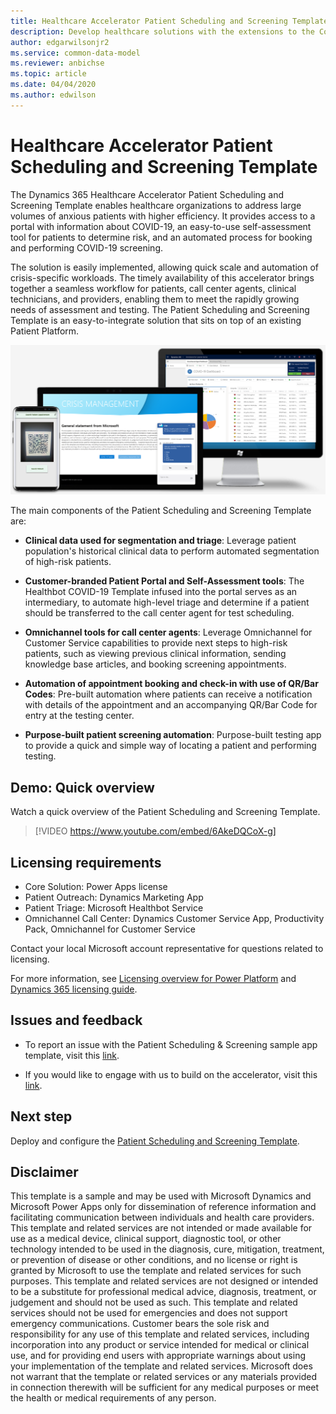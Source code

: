 ```yaml
---
title: Healthcare Accelerator Patient Scheduling and Screening Template - Dynamics 365 | Microsoft Docs
description: Develop healthcare solutions with the extensions to the Common Data Model and built-in forms and views of the Dynamics 365 Healthcare Accelerator.
author: edgarwilsonjr2
ms.service: common-data-model
ms.reviewer: anbichse
ms.topic: article
ms.date: 04/04/2020
ms.author: edwilson
---
```


# Healthcare Accelerator Patient Scheduling and Screening Template

The Dynamics 365 Healthcare Accelerator Patient Scheduling and Screening Template enables healthcare organizations to address large volumes of anxious patients with higher efficiency. It provides access to a portal with information about COVID-19, an easy-to-use self-assessment tool for patients to determine risk, and an automated process for booking and performing COVID-19 screening.

The solution is easily implemented, allowing quick scale and automation of crisis-specific workloads. The timely availability of this accelerator brings together a seamless workflow for patients, call center agents, clinical technicians, and providers, enabling them to meet the rapidly growing needs of assessment and testing. The Patient Scheduling and Screening Template is an easy-to-integrate solution that sits on top of an existing Patient Platform. 

![Healthcare Accelerator Patient Scheduling and Screening Template](media/patient-scheduling-screening-template-platforms.png)

The main components of the Patient Scheduling and Screening Template are:

- **Clinical data used for segmentation and triage**: Leverage patient population's historical clinical data to perform automated segmentation of high-risk patients.

- **Customer-branded Patient Portal and Self-Assessment tools**: The Healthbot COVID-19 Template infused into the portal serves as an intermediary, to automate high-level triage and determine if a patient should be transferred to the call center agent for test scheduling.

- **Omnichannel tools for call center agents**: Leverage Omnichannel for Customer Service capabilities to provide next steps to high-risk patients, such as viewing previous clinical information, sending knowledge base articles, and booking screening appointments.

- **Automation of appointment booking and check-in with use of QR/Bar Codes**: Pre-built automation where patients can receive a notification with details of the appointment and an accompanying QR/Bar Code for entry at the testing center.

- **Purpose-built patient screening automation**: Purpose-built testing app to provide a quick and simple way of locating a patient and performing testing.

## Demo: Quick overview

Watch a quick overview of the Patient Scheduling and Screening Template.

> [!VIDEO https://www.youtube.com/embed/6AkeDQCoX-g]

## Licensing requirements

- Core Solution: Power Apps license
- Patient Outreach: Dynamics Marketing App
- Patient Triage: Microsoft Healthbot Service
- Omnichannel Call Center: Dynamics Customer Service App, Productivity Pack, Omnichannel for Customer Service

Contact your local Microsoft account representative for questions related to licensing.

For more information, see [Licensing overview for Power Platform](https://docs.microsoft.com/power-platform/admin/pricing-billing-skus) and [Dynamics 365 licensing guide](https://go.microsoft.com/fwlink/?LinkId=866544&clcid=0x409).

## Issues and feedback

-   To report an issue with the Patient Scheduling & Screening sample app
    template, visit this
    [link](mailto:dynindaccsupport@microsoft.com?subject=Assistance%20for%20Health%20Care%20Accelerator%20from%20Appsource).

-   If you would like to engage with us to build on the accelerator, visit this [link](https://aka.ms/cdmengage).

## Next step

Deploy and configure the [Patient Scheduling and Screening Template](patient-scheduling-screening-template-deploy.md).

## Disclaimer

This template is a sample and may be used with Microsoft Dynamics and Microsoft Power Apps only for dissemination of reference information and facilitating communication between individuals and health care providers. This template and related services are not intended or made available for use as a medical device, clinical support, diagnostic tool, or other technology intended to be used in the diagnosis, cure, mitigation, treatment, or prevention of disease or other conditions, and no license or right is granted by Microsoft to use the template and related services for such purposes. This template and related services are not designed or intended to be a substitute for professional medical advice, diagnosis, treatment, or judgement and should not be used as such. This template and related services should not be used for emergencies and does not support emergency communications.   Customer bears the sole risk and responsibility for any use of this template and related services, including incorporation into any product or service intended for medical or clinical use, and for providing end users with appropriate warnings about using your implementation of the template and related services. Microsoft does not warrant that the template or related services or any materials provided in connection therewith will be sufficient for any medical purposes or meet the health or medical requirements of any person.
